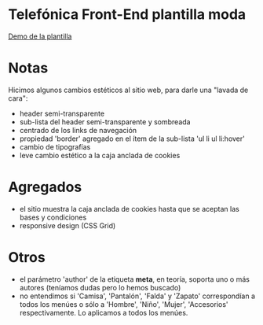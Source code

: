 # Telefónica Front-End plantilla moda

[Demo de la plantilla](https://chiqui1234.github.io/telefonica-frontend-plantilla-moda/)

# Notas
Hicimos algunos cambios estéticos al sitio web, para darle una "lavada de cara":
* header semi-transparente
* sub-lista del header semi-transparente y sombreada
* centrado de los links de navegación
* propiedad 'border' agregado en el ítem de la sub-lista 'ul li ul li:hover'
* cambio de tipografías
* leve cambio estético a la caja anclada de cookies

# Agregados
* el sitio muestra la caja anclada de cookies hasta que se aceptan las bases y condiciones
* responsive design (CSS Grid)

# Otros
* el parámetro 'author' de la etiqueta **meta**, en teoría, soporta uno o más autores (teníamos dudas pero lo hemos buscado)
* no entendimos si 'Camisa', 'Pantalón', 'Falda' y 'Zapato' correspondían a todos los menúes o sólo a 'Hombre', 'Niño', 'Mujer', 'Accesorios' respectivamente. Lo aplicamos a todos los menúes.